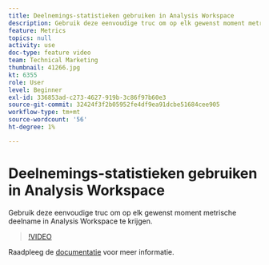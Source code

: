 ```yaml
---
title: Deelnemings-statistieken gebruiken in Analysis Workspace
description: Gebruik deze eenvoudige truc om op elk gewenst moment metrische deelname in Analysis Workspace te krijgen.
feature: Metrics
topics: null
activity: use
doc-type: feature video
team: Technical Marketing
thumbnail: 41266.jpg
kt: 6355
role: User
level: Beginner
exl-id: 336853ad-c273-4627-919b-3c86f97b60e3
source-git-commit: 32424f3f2b05952fe4df9ea91dcbe51684cee905
workflow-type: tm+mt
source-wordcount: '56'
ht-degree: 1%

---
```


# Deelnemings-statistieken gebruiken in Analysis Workspace

Gebruik deze eenvoudige truc om op elk gewenst moment metrische deelname in Analysis Workspace te krijgen.

>[!VIDEO](https://video.tv.adobe.com/v/41266/?quality=12&learn=on)

Raadpleeg de [documentatie](https://docs.adobe.com/content/help/en/analytics/components/calculated-metrics/calcmetric-workflow/participation-metric.html) voor meer informatie.
